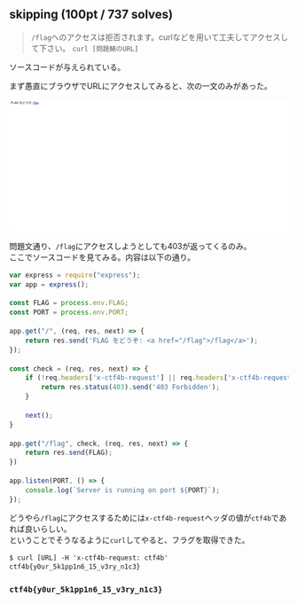 ## skipping (100pt / 737 solves)
> `/flag`へのアクセスは拒否されます。curlなどを用いて工夫してアクセスして下さい。 `curl [問題鯖のURL]`

ソースコードが与えられている。  

まず愚直にブラウザでURLにアクセスしてみると、次の一文のみがあった。

![](images/img1.png)

問題文通り、`/flag`にアクセスしようとしても403が返ってくるのみ。  
ここでソースコードを見てみる。内容は以下の通り。
```javascript
var express = require("express");
var app = express();

const FLAG = process.env.FLAG;
const PORT = process.env.PORT;

app.get("/", (req, res, next) => {
    return res.send('FLAG をどうぞ: <a href="/flag">/flag</a>');
});

const check = (req, res, next) => {
    if (!req.headers['x-ctf4b-request'] || req.headers['x-ctf4b-request'] !== 'ctf4b') {
        return res.status(403).send('403 Forbidden');
    }

    next();
}

app.get("/flag", check, (req, res, next) => {
    return res.send(FLAG);
})

app.listen(PORT, () => {
    console.log(`Server is running on port ${PORT}`);
});
```

どうやら`/flag`にアクセスするためには`x-ctf4b-request`ヘッダの値が`ctf4b`であれば良いらしい。  
ということでそうなるように`curl`してやると、フラグを取得できた。
```
$ curl [URL] -H 'x-ctf4b-request: ctf4b'
ctf4b{y0ur_5k1pp1n6_15_v3ry_n1c3}
```

### `ctf4b{y0ur_5k1pp1n6_15_v3ry_n1c3}`
